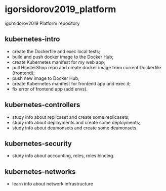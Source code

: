 # igorsidorov2019_platform
igorsidorov2019 Platform repository

## kubernetes-intro

* create the Dockerfile and exec local tests;
* build and push docker image to the Docker Hub;
* create Kubernetes manifest for my web app;
* pull HipsterShop repo and create docker image from current Dockerfile (frontend);
* push new image to Docker Hub;
* create Kubernetes manifest for frontend app and exec it;
* fix error of frontend app (add envs).

## kubernetes-controllers

* study info about replicaset and create some replicasets;
* study info about deployments and create some deployments;
* study info about deamonsets and create some deamonsets.

## kubernetes-security

* study info about accounting, roles, roles binding.

## kubernetes-networks

* learn info about network infrastructure
